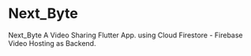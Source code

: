 # Next_Byte

Next_Byte A Video Sharing Flutter App. using Cloud Firestore - Firebase Video Hosting as Backend.
